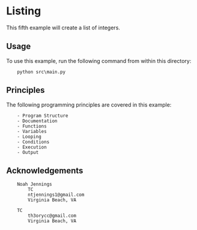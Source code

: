 # Listing

This fifth example will create a list of integers.

## Usage

To use this example, run the following command from within this directory:

```
    python src\main.py
```

## Principles

The following programming principles are covered in this example:

```
    - Program Structure
    - Documentation
    - Functions
    - Variables
    - Looping
    - Conditions
    - Execution
    - Output
```

## Acknowledgements

```
    Noah Jennings 
        TC 
        ntjennings1@gmail.com
        Virginia Beach, VA
        
    TC 
        th3orycc@gmail.com
        Virginia Beach, VA
```